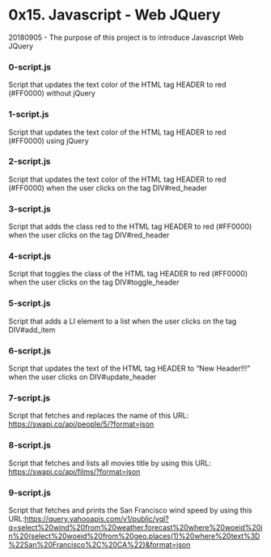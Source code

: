 # 0x15. Javascript - Web JQuery

20180905 - The purpose of this project is to introduce Javascript Web JQuery

### 0-script.js
Script that updates the text color of the HTML tag HEADER to red (#FF0000) without jQuery

### 1-script.js
Script that updates the text color of the HTML tag HEADER to red (#FF0000) using jQuery

### 2-script.js
Script that updates the text color of the HTML tag HEADER to red (#FF0000) when the user clicks on the tag DIV#red_header

### 3-script.js
Script that adds the class red to the HTML tag HEADER to red (#FF0000) when the user clicks on the tag DIV#red_header

### 4-script.js
Script that toggles the class of the HTML tag HEADER to red (#FF0000) when the user clicks on the tag DIV#toggle_header

### 5-script.js
Script that adds a LI element to a list when the user clicks on the tag DIV#add_item

### 6-script.js
Script that updates the text of the HTML tag HEADER to “New Header!!!” when the user clicks on DIV#update_header

### 7-script.js
Script that fetches and replaces the name of this URL: https://swapi.co/api/people/5/?format=json

### 8-script.js
Script that fetches and lists all movies title by using this URL: https://swapi.co/api/films/?format=json

### 9-script.js
Script that fetches and prints the San Francisco wind speed by using this URL:https://query.yahooapis.com/v1/public/yql?q=select%20wind%20from%20weather.forecast%20where%20woeid%20in%20(select%20woeid%20from%20geo.places(1)%20where%20text%3D%22San%20Francisco%2C%20CA%22)&format=json